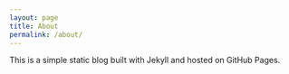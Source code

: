 ```yaml
---
layout: page
title: About
permalink: /about/
---
```


This is a simple static blog built with Jekyll and hosted on GitHub Pages.
